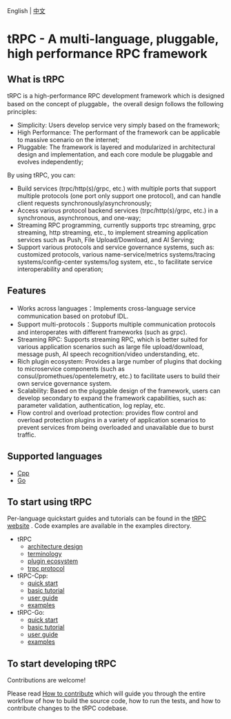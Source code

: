 English | [中文](README.zh_CN.md)

# tRPC -  A multi-language, pluggable, high performance RPC framework

## What is tRPC

tRPC is a high-performance RPC development framework which is designed based on the concept of pluggable，the overall design follows the following principles:
- Simplicity: Users develop service very simply based on the framework;
- High Performance: The performant of the framework can be applicable to massive scenario on the internet;
- Pluggable: The framework is layered and modularized in architectural design and implementation, and each core module be pluggable and evolves independently;

By using tRPC, you can:
- Build services (trpc/http(s)/grpc, etc.) with multiple ports that support multiple protocols (one port only support one protocol), and can handle client requests synchronously/asynchronously;
- Access various protocol backend services (trpc/http(s)/grpc, etc.) in a synchronous, asynchronous, and one-way;
- Streaming RPC programming, currently supports trpc streaming, grpc streaming, http streaming, etc., to implement streaming application services such as Push, File Upload/Download, and AI Serving;
- Support various protocols and service governance systems, such as: customized protocols, various name-service/metrics systems/tracing systems/config-center systems/log system, etc., to facilitate service interoperability and operation;

## Features

- Works across languages：Implements cross-language service communication based on protobuf IDL.
- Support multi-protocols：Supports multiple communication protocols and interoperates with different frameworks (such as grpc).
- Streaming RPC: Supports streaming RPC, which is better suited for various application scenarios such as large file upload/download, message push, AI speech recognition/video understanding, etc.
- Rich plugin ecosystem: Provides a large number of plugins that docking to microservice components (such as consul/promethues/opentelemetry, etc.) to facilitate users to build their own service governance system.
- Scalability: Based on the pluggable design of the framework,  users can develop secondary to expand the framework capabilities, such as: parameter validation, authentication, log replay, etc.
- Flow control and overload protection: provides flow control and overload protection plugins in a variety of application scenarios to prevent services from being overloaded and unavailable due to burst traffic.

## Supported languages

- [Cpp](https://github.com/trpc-group/trpc-cpp)
- [Go](https://github.com/trpc-group/trpc-go)

## To start using tRPC

Per-language quickstart guides and tutorials can be found in the [tRPC website](https://trpc.group/docs/) . Code examples are available in the examples directory.

- tRPC
    - [architecture design](https://github.com/trpc-group/trpc/blob/main/docs/en/architecture_design.md)
    - [terminology](https://github.com/trpc-group/trpc/blob/main/docs/en/terminology.md)
    - [plugin ecosystem](https://github.com/trpc-group/trpc/blob/main/docs/en/plugin_ecosystem.md)
    - [trpc protocol](https://github.com/trpc-group/trpc/blob/main/docs/en/trpc_protocol_design.md)
- tRPC-Cpp:
    - [quick start](https://github.com/trpc-group/trpc-cpp/blob/main/docs/en/quick_start.md)
    - [basic tutorial](https://github.com/trpc-group/trpc-cpp/blob/main/docs/en/basic_tutorial.md)
    - [user guide](https://github.com/trpc-group/trpc-cpp/tree/main/docs)
    - [examples](https://github.com/trpc-group/trpc-cpp/tree/main/examples)
- tRPC-Go:
    - [quick start](https://github.com/trpc-group/trpc-go/blob/main/docs/quick_start.md)
    - [basic tutorial]()
    - [user guide](https://github.com/trpc-group/trpc-go/tree/main/docs/README.md)
    - [examples](https://github.com/trpc-group/trpc-go/tree/main/examples)

## To start developing tRPC

Contributions are welcome!

Please read [How to contribute](https://github.com/trpc-group/trpc/blob/main/CONTRIBUTORS.md) which will guide you through the entire workflow of how to build the source code, how to run the tests, and how to contribute changes to the tRPC codebase.
